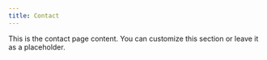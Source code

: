 ```yaml
---
title: Contact
---
```


This is the contact page content. You can customize this section or leave it as a placeholder.
